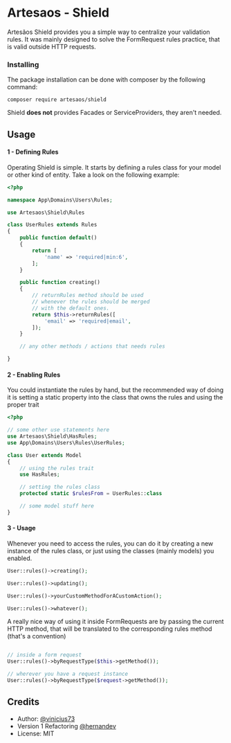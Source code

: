 # Artesaos - Shield

Artesãos Shield provides you a simple way to centralize your validation rules. It was mainly designed to solve the FormRequest rules practice, that is valid outside HTTP requests.


### Installing
The package installation can be done with composer by the following command:

```shell
composer require artesaos/shield
```

Shield **does not** provides Facades or ServiceProviders, they aren't needed.

## Usage

#### 1 - Defining Rules
Operating Shield is simple. It starts by defining a rules class for your model or other kind of entity. Take a look on the following example:

```php
<?php

namespace App\Domains\Users\Rules;

use Artesaos\Shield\Rules

class UserRules extends Rules
{
	public function default()
	{
		return [
			'name' => 'required|min:6',
		];
	}

	public function creating()
	{
		// returnRules method should be used
		// whenever the rules should be merged
		// with the default ones.
		return $this->returnRules([
			'email' => 'required|email',
		]);
	}

	// any other methods / actions that needs rules

}
```

#### 2 - Enabling Rules
You could instantiate the rules by hand, but the recommended way of doing it is setting a static property into the class that owns the rules and using the proper trait


```php
<?php

// some other use statements here
use Artesaos\Shield\HasRules;
use App\Domains\Users\Rules\UserRules;

class User extends Model
{
	// using the rules trait
	use HasRules;

	// setting the rules class
	protected static $rulesFrom = UserRules::class

	// some model stuff here
}
```




#### 3 - Usage

Whenever you need to access the rules, you can do it by creating a new instance of the rules class, or just using the classes (mainly models) you enabled.

```php
User::rules()->creating();

User::rules()->updating();

User::rules()->yourCustomMethodForACustomAction();

User::rules()->whatever();
```


A really nice way of using it inside FormRequests are by passing the current HTTP method, that will be translated to the corresponding rules method (that's a convention)


```php

// inside a form request
User::rules()->byRequestType($this->getMethod());

// wherever you have a request instance
User::rules()->byRequestType($request->getMethod());


```

## Credits

- Author: [@vinicius73](https://github.com/vinicius73)
- Version 1 Refactoring [@hernandev](https://github.com/hernandev)
- License: MIT